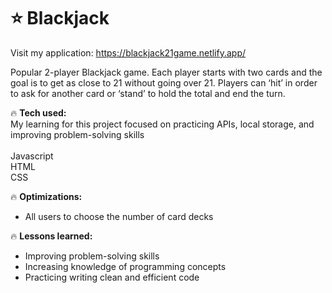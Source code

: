 # ⭐ Blackjack

Visit my application:  https://blackjack21game.netlify.app/
 
Popular 2-player Blackjack game. Each player starts with two cards and the goal is to get as close to 21 without going over 21. Players can ‘hit’ in order to ask for another card or ‘stand’ to hold the total and end the turn.

🔥 <strong>Tech used:</strong> <br>
My learning for this project focused on practicing APIs, local storage, and improving problem-solving skills
<br> <br>
Javascript<br>
HTML <br>
CSS

🔥 <strong>Optimizations:</strong> <br>
- All users to choose the number of card decks 

🔥 <strong>Lessons learned:</strong> 
- Improving problem-solving skills<br>
- Increasing knowledge of programming concepts<br>
- Practicing writing clean and efficient code<br>

